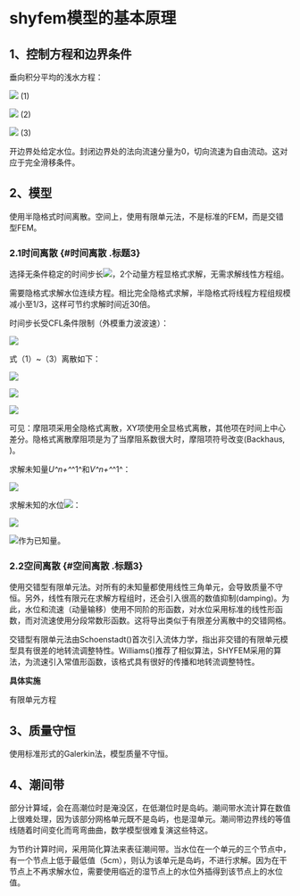 # shyfem模型的基本原理

## 1、控制方程和边界条件

垂向积分平均的浅水方程：

![](./media/image1.wmf) (1)

![](./media/image2.wmf) (2)

![](./media/image3.wmf) (3)

开边界处给定水位。封闭边界处的法向流速分量为0，切向流速为自由流动。这对应于完全滑移条件。

## 2、模型

使用半隐格式时间离散。空间上，使用有限单元法，不是标准的FEM，而是交错型FEM。

### 2.1时间离散 {#时间离散 .标题3}

选择无条件稳定的时间步长![](./media/image4.wmf)，2个动量方程显格式求解，无需求解线性方程组。

需要隐格式求解水位连续方程。相比完全隐格式求解，半隐格式将线程方程组规模减小至1/3，这样可节约求解时间近30倍。

时间步长受CFL条件限制（外模重力波波速）：

![](./media/image5.wmf)

式（1）\~（3）离散如下：

![](./media/image6.wmf)

![](./media/image7.wmf)

![](./media/image8.wmf)

可见：摩阻项采用全隐格式离散，XY项使用全显格式离散，其他项在时间上中心差分。隐格式离散摩阻项是为了当摩阻系数很大时，摩阻项符号改变(Backhaus,
)。

求解未知量*U^n+^*^1^和*V^n+^*^1^：

![](./media/image9.wmf)

求解未知的水位![](./media/image10.wmf)：

![](./media/image11.wmf)

![](./media/image12.wmf)作为已知量。

### 2.2空间离散 {#空间离散 .标题3}

使用交错型有限单元法。对所有的未知量都使用线性三角单元，会导致质量不守恒。另外，线性有限元在求解方程组时，还会引入很高的数值抑制(damping)。为此，水位和流速（动量输移）使用不同阶的形函数，对水位采用标准的线性形函数，而对流速使用分段常数形函数。这将导出类似于有限差分离散中的交错网格。

交错型有限单元法由Schoenstadt()首次引入流体力学，指出非交错的有限单元模型具有很差的地转流调整特性。Williams()推荐了相似算法，SHYFEM采用的算法，为流速引入常值形函数，该格式具有很好的传播和地转流调整特性。

**具体实施**

有限单元方程

## 3、质量守恒

使用标准形式的Galerkin法，模型质量不守恒。

## 4、潮间带

部分计算域，会在高潮位时是淹没区，在低潮位时是岛屿。潮间带水流计算在数值上很难处理，因为该部分网格单元既不是岛屿，也是湿单元。潮间带边界线的等值线随着时间变化而弯弯曲曲，数学模型很难复演这些特这。

为节约计算时间，采用简化算法来表征潮间带。当水位在一个单元的三个节点中，有一个节点上低于最低值（5cm），则认为该单元是岛屿，不进行求解。因为在干节点上不再求解水位，需要使用临近的湿节点上的水位外插得到该节点上的水位值。
